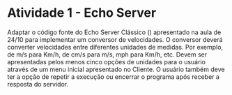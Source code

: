# Atividade 1 - Echo Server
Adaptar o código fonte do Echo Server Clássico () apresentado na aula de 24/10 para implementar um conversor de velocidades. O conversor deverá converter velocidades entre diferentes unidades de medidas. Por exemplo, de m/s para Km/h, de cm/s para m/s, mph para Km/h, etc. Devem ser apresentadas pelos menos cinco opções de unidades para o usuário através de um menu inicial apresentado no Cliente. O usuário também deve ter a opção de repetir a execução ou encerrar o programa após receber a resposta do servidor.